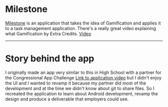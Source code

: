 # Milestone
[Milestone](https://play.google.com/store/apps/details?id=com.williampembleton.milestone) is an application that takes the idea of Gamification and applies it to a task management application. There's a really great video explaining what Gamification by Extra Credits. 
[Video](https://www.youtube.com/watch?v=1dLK9MW-9sY)

---

# Story behind the app
I originally made an app very similar to this in High School with a partner for the Congressional App Challenge [Link to application video](https://www.youtube.com/watch?v=1U2J2g1ke1Y) but I didn't enjoy the UI and I wanted to revamp it because my partner did most of the development and at the time we didn't know about git to share files. So I recreated the application to learn about Android development, revamp the design and produce a deliverable that employers could see.
